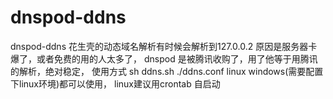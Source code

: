 # dnspod-ddns
dnspod-ddns 花生壳的动态域名解析有时候会解析到127.0.0.2 原因是服务器卡爆了，或者免费的用的人太多了，
dnspod 是被腾讯收购了，用了他等于用腾讯的解析，绝对稳定，
使用方式 sh ddns.sh ./ddns.conf
linux windows(需要配置下linux环境)都可以使用，
linux建议用crontab 自启动
